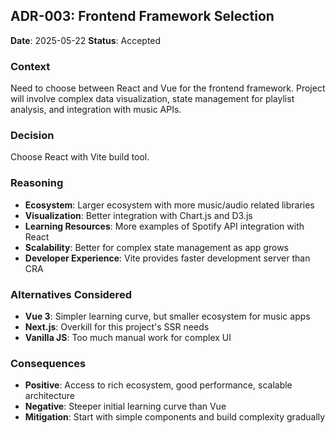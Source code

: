 ## ADR-003: Frontend Framework Selection
**Date**: 2025-05-22
**Status**: Accepted

### Context
Need to choose between React and Vue for the frontend framework. Project will involve complex data visualization, state management for playlist analysis, and integration with music APIs.

### Decision
Choose React with Vite build tool.

### Reasoning
- **Ecosystem**: Larger ecosystem with more music/audio related libraries
- **Visualization**: Better integration with Chart.js and D3.js
- **Learning Resources**: More examples of Spotify API integration with React
- **Scalability**: Better for complex state management as app grows
- **Developer Experience**: Vite provides faster development server than CRA

### Alternatives Considered
- **Vue 3**: Simpler learning curve, but smaller ecosystem for music apps
- **Next.js**: Overkill for this project's SSR needs
- **Vanilla JS**: Too much manual work for complex UI

### Consequences
- **Positive**: Access to rich ecosystem, good performance, scalable architecture
- **Negative**: Steeper initial learning curve than Vue
- **Mitigation**: Start with simple components and build complexity gradually